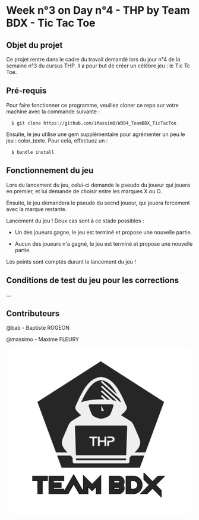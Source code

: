 # Week n°3 on Day n°4 - THP by Team BDX - Tic Tac Toe

## Objet du projet

Ce projet rentre dans le cadre du travail demandé lors du jour n°4 de la semaine n°3 du cursus THP. Il a pour but de créer un célèbre jeu : le Tic Tc Toe.

## Pré-requis

Pour faire fonctionner ce programme, veuillez cloner ce repo sur votre machine avec la commande suivante :

```
  $ git clone https://github.com/iMassim0/W3D4_TeamBDX_TicTacToe
```

Ensuite, le jeu utilise une gem supplémentaire pour agrémenter un peu le jeu : color_texte. Pour cela, effectuez un :

```
  $ bundle install
```

## Fonctionnement du jeu

Lors du lancement du jeu, celui-ci demande le pseudo du joueur qui jouera en premier, et lui demande de choisir entre les marques X ou O.

Ensuite, le jeu demandera le pseudo du secnd joueur, qui jouera forcement avec la marque restante.

Lancement du jeu ! Deux cas sont à ce stade possibles :

  - Un des joueurs gagne, le jeu est terminé et propose une nouvelle partie.

  - Aucun des joueurs n'a gagné, le jeu est terminé et propose une nouvelle partie.

Les points sont comptés durant le lancement du jeu !

## Conditions de test du jeu pour les corrections

**...**

## Contributeurs

@bab - Baptiste ROGEON

@massimo - Maxime FLEURY

<p align="center">
  <img src="THP_BDX.png"/>
</p>
